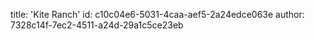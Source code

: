 title: 'Kite Ranch'
id: c10c04e6-5031-4caa-aef5-2a24edce063e
author: 7328c14f-7ec2-4511-a24d-29a1c5ce23eb

